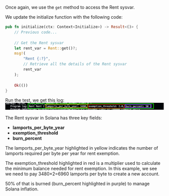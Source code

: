 Once again, we use the `get` method to access the Rent sysvar.

We update the initialize function with the following code:

```rust
pub fn initialize(ctx: Context<Initialize>) -> Result<()> {
    // Previous code...

    // Get the Rent sysvar
    let rent_var = Rent::get()?;
    msg!(
        "Rent {:?}",
        // Retrieve all the details of the Rent sysvar
        rent_var
    );

    Ok(())
}
```

Run the test, we get this log:
![alt text](image-6.png)

The Rent sysvar in Solana has three key fields:

-   **lamports\_per\_byte\_year**
-   **exemption\_threshold**
-   **burn\_percent**

The lamports\_per\_byte\_year highlighted in yellow indicates the number of lamports required per byte per year for rent exemption.

The exemption\_threshold highlighted in red is a multiplier used to calculate the minimum balance needed for rent exemption. In this example, we see we need to pay 3480×2\=6960 lamports per byte to create a new account.

50% of that is burned (burn\_percent highlighted in purple) to manage Solana inflation.